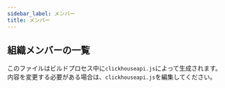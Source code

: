 ```yaml
---
sidebar_label: メンバー
title: メンバー
---
```


## 組織メンバーの一覧

このファイルはビルドプロセス中に`clickhouseapi.js`によって生成されます。内容を変更する必要がある場合は、`clickhouseapi.js`を編集してください。
